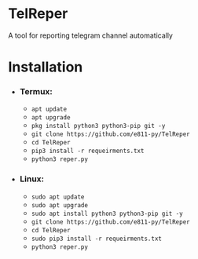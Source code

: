 # TelReper
A tool for reporting telegram channel automatically
<h1>Installation</h1>
<ul>
  <li>
    <h3>Termux:</h3>
    <ul>
    <li><code>apt update</code></li>
    <li><code>apt upgrade</code></li>
    <li><code>pkg install python3 python3-pip git -y</code></li>
    <li><code>git clone https://github.com/e811-py/TelReper</code></li>
    <li><code>cd TelReper</code></li>
    <li><code>pip3 install -r requeirments.txt</code></li>
    <li><code>python3 reper.py</code></li>
    </ul>
  </li>
  <li>
    <h3>Linux:</h3>
    <ul>
    <li><code>sudo apt update</code></li>
    <li><code>sudo apt upgrade</code></li>
    <li><code>sudo apt install python3 python3-pip git -y</code></li>
    <li><code>git clone https://github.com/e811-py/TelReper</code></li>
    <li><code>cd TelReper</code></li>
    <li><code>sudo pip3 install -r requeirments.txt</code></li>
    <li><code>python3 reper.py</code></li>
    </ul>
  </li>
</ul>
